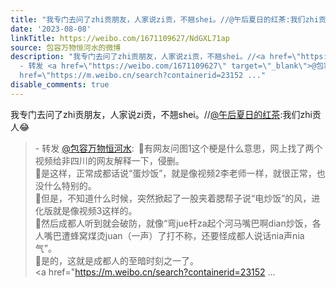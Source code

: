 ```yaml
---
title: "我专门去问了zhi贡朋友，人家说zi贡，不翘shei。//@午后夏日的红茶:我们zhi贡人\U0001F602 - 转发 @包容万物恒河水:&ensp;\U0001F53A有网友问图1这个梗是什么意思，网上找了..."
date: '2023-08-08'
linkTitle: https://weibo.com/1671109627/NdGXL71ap
source: 包容万物恒河水的微博
description: "我专门去问了zhi贡朋友，人家说zi贡，不翘shei。//<a href=\"https://weibo.com/n/%E5%8D%88%E5%90%8E%E5%A4%8F%E6%97%A5%E7%9A%84%E7%BA%A2%E8%8C%B6\">@午后夏日的红茶</a>:我们zhi贡人\U0001F602<br><blockquote>
  - 转发 <a href=\"https://weibo.com/1671109627\" target=\"_blank\">@包容万物恒河水</a>: \U0001F53A有网友问图1这个梗是什么意思，网上找了两个视频给非四川的网友解释一下，侵删。<br>\U0001F53A是这样，正常成都话说“蛋炒饭”，就是像视频2李老师一样，就很正常，也没什么特别的。<br>\U0001F53A但是，不知道什么时候，突然掀起了一股夹着腮帮子说“电炒饭”的风，进化版就是像视频3这样的。<br>\U0001F53A然后成都人听到就会破防，就像“弯jue杆za起个河马嘴巴啊dian炒饭，各人嘴巴遭蜂窝煤烫juan（一声）了打不称，还要怪成都人说话nia声nia气”。<br>\U0001F53A是的，这就是成都人的至暗时刻之一了。<br><a
  href=\"https://m.weibo.cn/search?containerid=23152 ..."
disable_comments: true
---
```

我专门去问了zhi贡朋友，人家说zi贡，不翘shei。//<a href="https://weibo.com/n/%E5%8D%88%E5%90%8E%E5%A4%8F%E6%97%A5%E7%9A%84%E7%BA%A2%E8%8C%B6">@午后夏日的红茶</a>:我们zhi贡人😂<br><blockquote> - 转发 <a href="https://weibo.com/1671109627" target="_blank">@包容万物恒河水</a>: 🔺有网友问图1这个梗是什么意思，网上找了两个视频给非四川的网友解释一下，侵删。<br>🔺是这样，正常成都话说“蛋炒饭”，就是像视频2李老师一样，就很正常，也没什么特别的。<br>🔺但是，不知道什么时候，突然掀起了一股夹着腮帮子说“电炒饭”的风，进化版就是像视频3这样的。<br>🔺然后成都人听到就会破防，就像“弯jue杆za起个河马嘴巴啊dian炒饭，各人嘴巴遭蜂窝煤烫juan（一声）了打不称，还要怪成都人说话nia声nia气”。<br>🔺是的，这就是成都人的至暗时刻之一了。<br><a href="https://m.weibo.cn/search?containerid=23152 ...